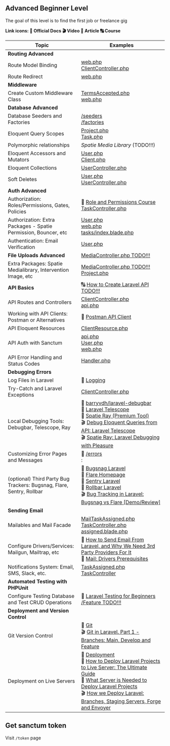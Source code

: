 ## Advanced Beginner Level

The goal of this level is to find the first job or freelance gig

**Link icons: :book: Official Docs :clapper: Video :page_facing_up: Article :capital_abcd: Course**

| Topic                                                                | Examples                                                                                                                                                                                                                                                                                                                                                                                                                                                                                                                                       |
| -------------------------------------------------------------------- | ---------------------------------------------------------------------------------------------------------------------------------------------------------------------------------------------------------------------------------------------------------------------------------------------------------------------------------------------------------------------------------------------------------------------------------------------------------------------------------------------------------------------------------------------- |
| **Routing Advanced**                                                 |                                                                                                                                                                                                                                                                                                                                                                                                                                                                                                                                                |
| Route Model Binding                                                  | [web.php](https://github.com/LaravelDaily/Laravel-Roadmap-Junior-CRM/blob/main/routes/web.php#L26-L29) <br> [ClientController.php](https://github.com/LaravelDaily/Laravel-Roadmap-Junior-CRM/blob/main/app/Http/Controllers/ClientController.php#L37) <br>                                                                                                                                                                                                                                                                                    |
| Route Redirect                                                       | [web.php](https://github.com/LaravelDaily/Laravel-Roadmap-Junior-CRM/blob/main/routes/web.php#L12) <br>                                                                                                                                                                                                                                                                                                                                                                                                                                        |
| **Middleware**                                                       |                                                                                                                                                                                                                                                                                                                                                                                                                                                                                                                                                |
| Create Custom Middleware Class                                       | [TermsAccepted.php](https://github.com/LaravelDaily/Laravel-Roadmap-Junior-CRM/blob/main/app/Http/Middleware/TermsAccepted.php) <br> [web.php](https://github.com/LaravelDaily/Laravel-Roadmap-Junior-CRM/blob/main/bootstrap/app.php#L16)                                                                                                                                                                                                                                                                                                     |
| **Database Advanced**                                                |                                                                                                                                                                                                                                                                                                                                                                                                                                                                                                                                                |
| Database Seeders and Factories                                       | [/seeders](https://github.com/LaravelDaily/Laravel-Roadmap-Junior-CRM/tree/main/database/seeders) <br> [/factories](https://github.com/LaravelDaily/Laravel-Roadmap-Junior-CRM/tree/main/database/factories) <br>                                                                                                                                                                                                                                                                                                                              |
| Eloquent Query Scopes                                                | [Project.php](https://github.com/LaravelDaily/Laravel-Roadmap-Junior-CRM/blob/main/app/Models/Project.php#L42) <br> [Task.php](https://github.com/LaravelDaily/Laravel-Roadmap-Junior-CRM/blob/main/app/Models/Task.php#L42)                                                                                                                                                                                                                                                                                                                   |
| Polymorphic relationships                                            | _Spatie Media Library_ (TODO!!!)<br>                                                                                                                                                                                                                                                                                                                                                                                                                                                                                                           |
| Eloquent Accessors and Mutators                                      | [User.php](https://github.com/LaravelDaily/Laravel-Roadmap-Junior-CRM/blob/main/app/Models/User.php#L60) <br> [Client.php](https://github.com/LaravelDaily/Laravel-Roadmap-Junior-CRM/blob/main/app/Models/Client.php#L29)                                                                                                                                                                                                                                                                                                                     |
| Eloquent Collections                                                 | [UserController.php](https://github.com/LaravelDaily/Laravel-Roadmap-Junior-CRM/blob/main/app/Http/Controllers/UserController.php#L20-L25) <br>                                                                                                                                                                                                                                                                                                                                                                                                |
| Soft Deletes                                                         | [User.php](https://github.com/LaravelDaily/Laravel-Roadmap-Junior-CRM/blob/main/app/Models/User.php#L21) <br>[UserController.php](https://github.com/LaravelDaily/Laravel-Roadmap-Junior-CRM/blob/main/app/Http/Controllers/UserController.php#L21-L23)                                                                                                                                                                                                                                                                                        |
| **Auth Advanced**                                                    |                                                                                                                                                                                                                                                                                                                                                                                                                                                                                                                                                |
| Authorization: Roles/Permissions, Gates, Policies                    | :book: [Role and Permissions Course](https://laraveldaily.com/course/roles-permissions) <br> [TaskController.php](https://github.com/LaravelDaily/Laravel-Roadmap-Junior-CRM/blob/main/app/Http/Controllers/TaskController.php#L96) <br>                                                                                                                                                                                                                                                                                                       |
| Authorization: Extra Packages - Spatie Permission, Bouncer, etc      | [User.php](https://github.com/LaravelDaily/Laravel-Roadmap-Junior-CRM/blob/main/app/Models/User.php#L19) <br> [web.php](https://github.com/LaravelDaily/Laravel-Roadmap-Junior-CRM/blob/main/routes/web.php#L29) <br> [tasks/index.blade.php](https://github.com/LaravelDaily/Laravel-Roadmap-Junior-CRM/blob/main/resources/views/tasks/index.blade.php#L123) <br>                                                                                                                                                                            |
| Authentication: Email Verification                                   | [User.php](https://github.com/LaravelDaily/Laravel-Roadmap-Junior-CRM/blob/main/app/Models/User.php#L14) <br>                                                                                                                                                                                                                                                                                                                                                                                                                                  |
| **File Uploads Advanced**                                            | [MediaController.php TODO!!!](https://github.com/LaravelDaily/Laravel-Roadmap-Advanced-Beginner-Roadmap/blob/main/app/Http/Controllers/MediaController.php#L14) <br>                                                                                                                                                                                                                                                                                                                                                                           |
| Extra Packages: Spatie Medialibrary, Intervention Image, etc         | [MediaController.php TODO!!!](https://github.com/LaravelDaily/Laravel-Roadmap-Advanced-Beginner-Roadmap/blob/main/app/Http/Controllers/MediaController.php) <br> [Project.php](https://github.com/LaravelDaily/Laravel-Roadmap-Advanced-Beginner-Roadmap/blob/main/app/Models/Project.php#L12) <br>                                                                                                                                                                                                                                            |
| **API Basics**                                                       | :capital_abcd: [How to Create Laravel API TODO!!!](https://laraveldaily.teachable.com/p/how-to-create-laravel-api) <br>                                                                                                                                                                                                                                                                                                                                                                                                                        |
| API Routes and Controllers                                           | [ClientController.php](https://github.com/LaravelDaily/Laravel-Roadmap-Advanced-Beginner-Roadmap/blob/main/app/Http/Controllers/Api/ClientController.php) <br> [api.php](https://github.com/LaravelDaily/Laravel-Roadmap-Advanced-Beginner-Roadmap/blob/main/routes/api.php#L21) <br>                                                                                                                                                                                                                                                          |
| Working with API Clients: Postman or Alternatives                    | :book: [Postman API Client](https://www.postman.com/product/api-client/) <br>                                                                                                                                                                                                                                                                                                                                                                                                                                                                  |
| API Eloquent Resources                                               | [ClientResource.php](https://github.com/LaravelDaily/Laravel-Roadmap-Advanced-Beginner-Roadmap/blob/main/app/Http/Resources/ClientResource.php) <br>                                                                                                                                                                                                                                                                                                                                                                                           |
| API Auth with Sanctum                                                | [api.php](https://github.com/LaravelDaily/Laravel-Roadmap-Advanced-Beginner-Roadmap/blob/main/routes/api.php#L21) <br> [User.php](https://github.com/LaravelDaily/Laravel-Roadmap-Advanced-Beginner-Roadmap/blob/main/app/Models/User.php#L15) <br> [web.php](https://github.com/LaravelDaily/Laravel-Roadmap-Advanced-Beginner-Roadmap/blob/main/routes/web.php#L46) <br>                                                                                                                                                                     |
| API Error Handling and Status Codes                                  | [Handler.php](https://github.com/LaravelDaily/Laravel-Roadmap-Advanced-Beginner-Roadmap/blob/main/app/Exceptions/Handler.php#L37) <br>                                                                                                                                                                                                                                                                                                                                                                                                         |
| **Debugging Errors**                                                 |                                                                                                                                                                                                                                                                                                                                                                                                                                                                                                                                                |
| Log Files in Laravel                                                 | :book: [Logging](https://laravel.com/docs/master/logging) <br>                                                                                                                                                                                                                                                                                                                                                                                                                                                                                 |
| Try-Catch and Laravel Exceptions                                     | [ClientController.php](https://github.com/LaravelDaily/Laravel-Roadmap-Junior-CRM/blob/main/app/Http/Controllers/ClientController.php#L55-L61) <br>                                                                                                                                                                                                                                                                                                                                                                                            |
| Local Debugging Tools: Debugbar, Telescope, Ray                      | :book: [barryvdh/laravel-debugbar](https://github.com/barryvdh/laravel-debugbar) <br>:book: [Laravel Telescope](https://laravel.com/docs/master/telescope) <br>:book: [Spatie Ray (Premium Tool)](https://myray.app/) <br>:clapper: [Debug Eloquent Queries from API: Laravel Telescope](https://www.youtube.com/watch?v=SR3RzIfeozI) <br>:clapper: [Spatie Ray: Laravel Debugging with Pleasure](https://www.youtube.com/watch?v=n4pMxyAXeqY) <br>                                                                                            |
| Customizing Error Pages and Messages                                 | :book: [/errors](https://github.com/LaravelDaily/Laravel-Roadmap-Advanced-Beginner-Roadmap/tree/main/resources/views/errors) <br>:                                                                                                                                                                                                                                                                                                                                                                                                             |
| (optional) Third Party Bug Trackers: Bugsnag, Flare, Sentry, Rollbar | :book: [Bugsnag Laravel](https://docs.bugsnag.com/platforms/php/laravel/) <br>:book: [Flare Homepage](https://flareapp.io/) <br>:book: [Sentry Laravel](https://docs.sentry.io/platforms/php/guides/laravel/) <br>:book: [Rollbar Laravel](https://docs.rollbar.com/docs/laravel) <br>:clapper: [Bug Tracking in Laravel: Bugsnag vs Flare [Demo/Review]](https://www.youtube.com/watch?v=88UqUXhWwGA) <br>                                                                                                                                    |
| **Sending Email**                                                    |                                                                                                                                                                                                                                                                                                                                                                                                                                                                                                                                                |
| Mailables and Mail Facade                                            | [MailTaskAssigned.php](https://github.com/LaravelDaily/Laravel-Roadmap-Junior-CRM/blob/main/app/Mail/MailTaskAssigned.php) <br> [TaskController.php](https://github.com/LaravelDaily/Laravel-Roadmap-Junior-CRM/blob/main/app/Http/Controllers/TaskController.php#L52) <br> [assigned.blade.php](https://github.com/LaravelDaily/Laravel-Roadmap-Junior-CRM/blob/main/resources/views/emails/task-assigned.blade.php)                                                                                                                          |
| Configure Drivers/Services: Mailgun, Mailtrap, etc                   | :page_facing_up: [How to Send Email From Laravel, and Why We Need 3rd Party Providers For It](https://laraveldaily.com/how-to-send-email-from-laravel-and-why-we-need-3rd-party-providers-for-it/) <br>:book: [Mail: Drivers Prerequisites](https://laravel.com/docs/master/mail#driver-prerequisites) <br>                                                                                                                                                                                                                                    |
| Notifications System: Email, SMS, Slack, etc.                        | [TaskAssigned.php](https://github.com/LaravelDaily/Laravel-Roadmap-Junior-CRM/blob/main/app/Notifications/TaskAssigned.php) <br> [TaskController](https://github.com/LaravelDaily/Laravel-Roadmap-Junior-CRM/blob/main/app/Http/Controllers/TaskController.php#L51)                                                                                                                                                                                                                                                                            |
| **Automated Testing with PHPUnit**                                   |                                                                                                                                                                                                                                                                                                                                                                                                                                                                                                                                                |
| Configure Testing Database and Test CRUD Operations                  | :book: [Laravel Testing for Beginners](https://laraveldaily.com/course/testing-laravel) <br> [/Feature TODO!!!](https://github.com/LaravelDaily/Laravel-Roadmap-Advanced-Beginner-Roadmap/tree/main/tests/Feature) <br>                                                                                                                                                                                                                                                                                                                        |
| **Deployment and Version Control**                                   |                                                                                                                                                                                                                                                                                                                                                                                                                                                                                                                                                |
| Git Version Control                                                  | :book: [Git](https://git-scm.com/) <br>:clapper: [Git in Laravel. Part 1 - Branches: Main, Develop and Feature](https://www.youtube.com/watch?v=AmScEC-_72I) <br>                                                                                                                                                                                                                                                                                                                                                                              |
| Deployment on Live Servers                                           | :book: [Deployment](https://laravel.com/docs/master/deployment) <br>:page_facing_up: [How to Deploy Laravel Projects to Live Server: The Ultimate Guide](https://laraveldaily.com/how-to-deploy-laravel-projects-to-live-server-the-ultimate-guide/) <br>:page_facing_up: [What Server is Needed to Deploy Laravel Projects](https://laraveldaily.com/what-server-is-needed-to-deploy-laravel-projects/) <br>:clapper: [How we Deploy Laravel: Branches, Staging Servers, Forge and Envoyer](https://www.youtube.com/watch?v=8DVuVftFZcQ) <br> |

## Get sanctum token

Visit `/token` page
